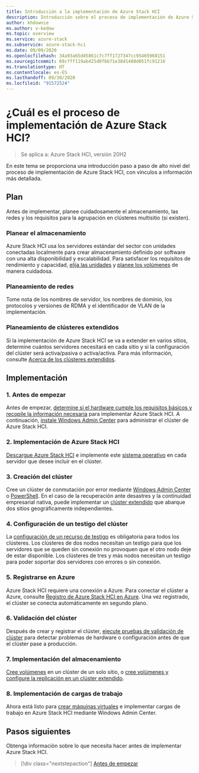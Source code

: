 ```yaml
---
title: Introducción a la implementación de Azure Stack HCI
description: Introducción sobre el proceso de implementación de Azure Stack HCI.
author: khdownie
ms.author: v-kedow
ms.topic: overview
ms.service: azure-stack
ms.subservice: azure-stack-hci
ms.date: 09/09/2020
ms.openlocfilehash: 34a93a65d45861c7c7ff1727347cc95465968151
ms.sourcegitcommit: 69cfff119ab425d0fbb71e38d1480d051fc91216
ms.translationtype: HT
ms.contentlocale: es-ES
ms.lasthandoff: 09/30/2020
ms.locfileid: "91572524"
---
```

# <a name="what-is-the-deployment-process-for-azure-stack-hci"></a>¿Cuál es el proceso de implementación de Azure Stack HCI?

> Se aplica a: Azure Stack HCI, versión 20H2

En este tema se proporciona una introducción paso a paso de alto nivel del proceso de implementación de Azure Stack HCI, con vínculos a información más detallada.

## <a name="plan"></a>Plan

Antes de implementar, planee cuidadosamente el almacenamiento, las redes y los requisitos para la agrupación en clústeres multisitio (si existen).

### <a name="plan-storage"></a>Planear el almacenamiento

Azure Stack HCI usa los servidores estándar del sector con unidades conectadas localmente para crear almacenamiento definido por software con una alta disponibilidad y escalabilidad. Para satisfacer los requisitos de rendimiento y capacidad, [elija las unidades](../concepts/choose-drives.md) y [planee los volúmenes](../concepts/plan-volumes.md) de manera cuidadosa.

### <a name="plan-networking"></a>Planeamiento de redes

Tome nota de los nombres de servidor, los nombres de dominio, los protocolos y versiones de RDMA y el identificador de VLAN de la implementación.

### <a name="plan-stretched-clusters"></a>Planeamiento de clústeres extendidos

Si la implementación de Azure Stack HCI se va a extender en varios sitios, determine cuántos servidores necesitará en cada sitio y si la configuración del clúster será activa/pasiva o activa/activa. Para más información, consulte [Acerca de los clústeres extendidos](../concepts/stretched-clusters.md).

## <a name="deploy"></a>Implementación

### <a name="1-before-you-begin"></a>1. Antes de empezar

Antes de empezar, [determine si el hardware cumple los requisitos básicos y recopile la información necesaria](before-you-start.md) para implementar Azure Stack HCI. A continuación, [instale Windows Admin Center](/windows-server/manage/windows-admin-center/deploy/install) para administrar el clúster de Azure Stack HCI.

### <a name="2-deploy-azure-stack-hci"></a>2. Implementación de Azure Stack HCI

[Descargue Azure Stack HCI](https://azure.microsoft.com/products/azure-stack/hci/hci-download/) e implemente este [sistema operativo](operating-system.md) en cada servidor que desee incluir en el clúster.

### <a name="3-create-the-cluster"></a>3. Creación del clúster

Cree un clúster de conmutación por error mediante [Windows Admin Center](create-cluster.md) o [PowerShell](create-cluster-powershell.md). En el caso de la recuperación ante desastres y la continuidad empresarial nativa, puede implementar un [clúster extendido](../concepts/stretched-clusters.md) que abarque dos sitios geográficamente independientes.

### <a name="4-set-up-a-cluster-witness"></a>4. Configuración de un testigo del clúster

La [configuración de un recurso de testigo](witness.md) es obligatoria para todos los clústeres. Los clústeres de dos nodos necesitan un testigo para que los servidores que se queden sin conexión no provoquen que el otro nodo deje de estar disponible. Los clústeres de tres y más nodos necesitan un testigo para poder soportar dos servidores con errores o sin conexión. 

### <a name="5-register-with-azure"></a>5. Registrarse en Azure

Azure Stack HCI requiere una conexión a Azure. Para conectar el clúster a Azure, consulte [Registro de Azure Stack HCI en Azure](register-with-azure.md). Una vez registrado, el clúster se conecta automáticamente en segundo plano.

### <a name="6-validate-the-cluster"></a>6. Validación del clúster

Después de crear y registrar el clúster, [ejecute pruebas de validación de clúster](validate.md) para detectar problemas de hardware o configuración antes de que el clúster pase a producción.

### <a name="7-deploy-storage"></a>7. Implementación del almacenamiento

[Cree volúmenes](../manage/create-volumes.md) en un clúster de un solo sitio, o [cree volúmenes y configure la replicación en un clúster extendido](../manage/create-stretched-volumes.md).

### <a name="8-deploy-workloads"></a>8. Implementación de cargas de trabajo

Ahora está listo para [crear máquinas virtuales](../manage/vm.md) e implementar cargas de trabajo en Azure Stack HCI mediante Windows Admin Center.

## <a name="next-steps"></a>Pasos siguientes

Obtenga información sobre lo que necesita hacer antes de implementar Azure Stack HCI.

> [!div class="nextstepaction"]
> [Antes de empezar](before-you-start.md)
